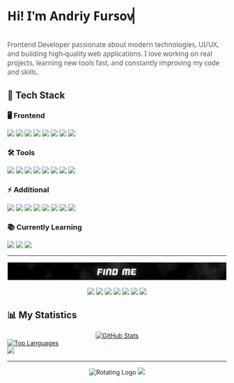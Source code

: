 <h1 style="font-family: 'Segoe UI', Tahoma, sans-serif; font-size: 2em; font-weight: bold; display: inline-block; overflow: hidden; border-right: .15em solid #333; white-space: nowrap; animation: typing 3s steps(30, end), blink-caret .75s step-end infinite;">
  Hi! I'm Andriy Fursov 👋
</h1>

<p style="font-family: 'Segoe UI', Tahoma, sans-serif; font-size: 1.1em; color: #555; max-width: 600px;">
  Frontend Developer passionate about modern technologies, UI/UX, and building high-quality web applications.  
  I love working on real projects, learning new tools fast, and constantly improving my code and skills.
</p>

<style>
@keyframes typing {
  from { width: 0 }
  to { width: 20ch; } /* длина текста в символах */
}

@keyframes blink-caret {
  from, to { border-color: transparent }
  50% { border-color: #333 }
}
</style>

## <span >🚀 Tech Stack</span>

### <span >🖥️ Frontend</span>  
<p>
  <img src="https://img.shields.io/badge/JavaScript-F7DF1E?logo=javascript&logoColor=black"/>
  <img src="https://img.shields.io/badge/TypeScript-3178C6?logo=typescript&logoColor=white"/>
  <img src="https://img.shields.io/badge/React-61DAFB?logo=react&logoColor=black"/>
  <img src="https://img.shields.io/badge/Next.js-000000?logo=next.js&logoColor=white"/>
  <img src="https://img.shields.io/badge/TailwindCSS-06B6D4?logo=tailwindcss&logoColor=white"/>
  <img src="https://img.shields.io/badge/HTML5-E34F26?logo=html5&logoColor=white"/>
  <img src="https://img.shields.io/badge/CSS3-1572B6?logo=css3&logoColor=white"/>
  <img src="https://img.shields.io/badge/SCSS-CC6699?logo=sass&logoColor=white"/>
</p>

### <span>🛠️ Tools</span>  
<p>
  <img src="https://img.shields.io/badge/Git-F05032?logo=git&logoColor=white"/>
  <img src="https://img.shields.io/badge/GitHub-181717?logo=github&logoColor=white"/>
  <img src="https://img.shields.io/badge/GitLab-FC6D26?logo=gitlab&logoColor=white"/>
  <img src="https://img.shields.io/badge/Figma-F24E1E?logo=figma&logoColor=white"/>
  <img src="https://img.shields.io/badge/Chrome-4285F4?logo=googlechrome&logoColor=white"/>
  <img src="https://img.shields.io/badge/Postman-FF6C37?logo=postman&logoColor=white"/>
  <img src="https://img.shields.io/badge/Gulp-CF4647?logo=gulp&logoColor=white"/>
  <img src="https://img.shields.io/badge/Webpack-8DD6F9?logo=webpack&logoColor=black"/>
</p>

### <span >⚡ Additional</span>  
<p>
  <img src="https://img.shields.io/badge/Redux-764ABC?logo=redux&logoColor=white"/>
  <img src="https://img.shields.io/badge/Firebase-FFCA28?logo=firebase&logoColor=black"/>
  <img src="https://img.shields.io/badge/Node.js-339933?logo=node.js&logoColor=white"/>
  <img src="https://img.shields.io/badge/Express-000000?logo=express&logoColor=white"/>
  <img src="https://img.shields.io/badge/Jest-C21325?logo=jest&logoColor=white"/>
  <img src="https://img.shields.io/badge/Cypress-17202C?logo=cypress&logoColor=white"/>
  <img src="https://img.shields.io/badge/Responsive%20Design-000000?logo=responsive&logoColor=white"/>
  <img src="https://img.shields.io/badge/SEO-4285F4?logo=google&logoColor=white"/>
</p>

### <span >📚 Currently Learning</span>  
<p>
  <img src="https://img.shields.io/badge/GraphQL-E10098?logo=graphql&logoColor=white"/>
  <img src="https://img.shields.io/badge/Three.js-000000?logo=three.js&logoColor=white"/>
  <img src="https://img.shields.io/badge/Docker-2496ED?logo=docker&logoColor=white"/>
</p>

---

<img src="./asets/MyTitle.png" alt="Find me" />
<p align="center">
  <a href="https://instagram.com/YOUR_INSTAGRAM"><img src="https://img.shields.io/badge/Instagram-%23E4405F.svg?&style=for-the-badge&logo=instagram&logoColor=white"/></a>
  <a href="https://t.me/YOUR_TELEGRAM"><img src="https://img.shields.io/badge/Telegram-%230088cc.svg?&style=for-the-badge&logo=telegram&logoColor=white"/></a>
  <a href="viber://chat?number=%2B380XXXXXXXXX"><img src="https://img.shields.io/badge/Viber-685EA9?style=for-the-badge&logo=viber&logoColor=white"/></a>
  <a href="https://discord.gg/YOUR_DISCORD"><img src="https://img.shields.io/badge/Discord-%235865F2.svg?&style=for-the-badge&logo=discord&logoColor=white"/></a>
  <a href="https://wa.me/380XXXXXXXXX"><img src="https://img.shields.io/badge/WhatsApp-25D366?style=for-the-badge&logo=whatsapp&logoColor=white"/></a>
  <a href="mailto:YOUR_EMAIL@gmail.com"><img src="https://img.shields.io/badge/Gmail-D14836?style=for-the-badge&logo=gmail&logoColor=white"/></a>
  <a href="https://yourportfolio.com"><img src="https://img.shields.io/badge/Portfolio-%23000000.svg?&style=for-the-badge&logo=vercel&logoColor=white"/></a>
</p>

## <span >📊 My Statistics</span>

<div align="center">
  <a href="http://www.github.com/AnDrEyFuRsOvV">
    <img src="https://github-readme-stats.vercel.app/api?username=AnDrEyFuRsOvV&show_icons=true&title_color=ffffff&text_color=ffffff&icon_color=ffffff&bg_color=000000&hide_border=true" alt="GitHub Stats" />
    </a>
</div>
<div>
  <a href="https://github.com/AnDrEyFuRsOvV">
    <img src="https://github-readme-stats.vercel.app/api/top-langs/?username=AnDrEyFuRsOvV&langs_count=10&title_color=ffffff&text_color=ffffff&icon_color=ffffff&bg_color=000000&hide_border=true&layout=compact" alt="Top Languages" />
    </a>
</div>
<div>
  <a href="http://www.github.com/AnDrEyFuRsOvV">
    <img src="https://github-readme-streak-stats.herokuapp.com/?user=AnDrEyFuRsOvV&stroke=ffffff&background=000000&ring=ffffff&fire=ffffff&currStreakNum=ffffff&currStreakLabel=ffffff&sideNums=ffffff&sideLabels=ffffff&dates=ffffff&hide_border=true" />
    </a>
</div>

---
<!-- 
<p align="center">
  <img src="https://github.com/Platane/snk/raw/output/github-contribution-grid-snake-dark.svg" alt="GitHub Contribution Snake"/>
</p> -->

<p align="center">
    <img src="./asets/MyGif.gif" alt="Rotating Logo" style="width: 250px; />
</p>


<p align="center">
  <a href="https://www.buymeacoffee.com/AnDrEyFuRsOvV">
    <img src="https://img.shields.io/badge/-Buy%20me%20a%20coffee-ffdd00?style=for-the-badge&logo=buy-me-a-coffee&logoColor=black"/>
  </a>
</p>
